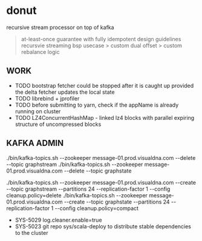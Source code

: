 # donut
recursive stream processor on top of kafka

> at-least-once guarantee with fully idempotent design guidelines 
> recursvie streaming bsp usecase > custom dual offset > custom rebalance logic

WORK
--------------------
- TODO bootstrap fetcher could be stopped after it is caught up provided the delta fetcher updates the local state
- TODO librebind + jprofiler 
- TODO before submitting to yarn, check if the appName is already running on cluster 
- TODO LZ4ConcurrentHashMap - linked lz4 blocks with parallel expiring structure of uncompressed blocks


KAFKA ADMIN
--------------------
./bin/kafka-topics.sh --zookeeper message-01.prod.visualdna.com --delete --topic graphstream
./bin/kafka-topics.sh --zookeeper message-01.prod.visualdna.com --delete --topic graphstate

./bin/kafka-topics.sh --zookeeper message-01.prod.visualdna.com  --create --topic graphstream --partitions 24 --replication-factor 1 --config cleanup.policy=delete
./bin/kafka-topics.sh --zookeeper message-01.prod.visualdna.com  --create --topic graphstate --partitions 24 --replication-factor 1 --config cleanup.policy=compact
- SYS-5029 log.cleaner.enable=true
- SYS-5023 git repo sys/scala-deploy to distribute stable dependencies to the cluster